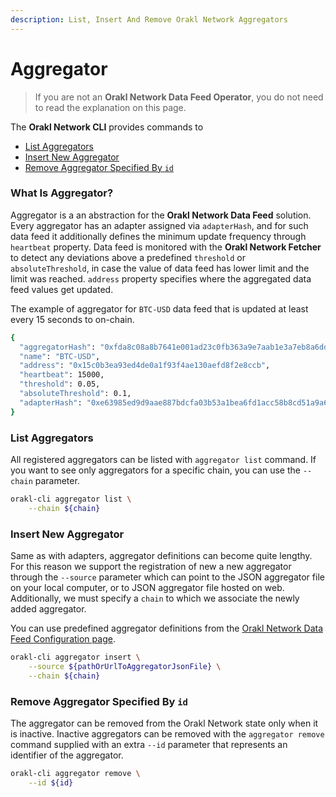 ```yaml
---
description: List, Insert And Remove Orakl Network Aggregators
---
```


# Aggregator

> If you are not an **Orakl Network Data Feed Operator**, you do not need to read the explanation on this page.

The **Orakl Network CLI** provides commands to

* [List Aggregators](aggregator.md#list-aggregators)
* [Insert New Aggregator](aggregator.md#insert-new-aggregator)
* [Remove Aggregator Specified By `id`](aggregator.md#remove-aggregator-specified-by-id)

### What Is Aggregator?

Aggregator is a an abstraction for the **Orakl Network Data Feed** solution. Every aggregator has an adapter assigned via `adapterHash`, and for such data feed it additionally defines the minimum update frequency through `heartbeat` property. Data feed is monitored with the **Orakl Network Fetcher** to detect any deviations above a predefined `threshold` or `absoluteThreshold`, in case the value of data feed has lower limit and the limit was reached. `address` property specifies where the aggregated data feed values get updated.

The example of aggregator for `BTC-USD` data feed that is updated at least every 15 seconds to on-chain.

```sh
{
  "aggregatorHash": "0xfda8c08a8b7641e001ad23c0fb363a9e7aab1e3a7eb8a6ddee41deeb7e3ef279",
  "name": "BTC-USD",
  "address": "0x15c0b3ea93ed4de0a1f93f4ae130aefd8f2e8ccb",
  "heartbeat": 15000,
  "threshold": 0.05,
  "absoluteThreshold": 0.1,
  "adapterHash": "0xe63985ed9d9aae887bdcfa03b53a1bea6fd1acc58b8cd51a9a69ede43eac6235"
}
```

### List Aggregators

All registered aggregators can be listed with `aggregator list` command. If you want to see only aggregators for a specific chain, you can use the `--chain` parameter.

```sh
orakl-cli aggregator list \
    --chain ${chain}
```

### Insert New Aggregator

Same as with adapters, aggregator definitions can become quite lengthy. For this reason we support the registration of new a new aggregator through the `--source` parameter which can point to the JSON aggregator file on your local computer, or to JSON aggregator file hosted on web. Additionally, we must specify a `chain` to which we associate the newly added aggregator.

You can use predefined aggregator definitions from the [Orakl Network Data Feed Configuration page](https://bisonai.github.io/orakl-config/).

```sh
orakl-cli aggregator insert \
    --source ${pathOrUrlToAggregatorJsonFile} \
    --chain ${chain}
```

### Remove Aggregator Specified By `id`&#x20;

The aggregator can be removed from the Orakl Network state only when it is inactive. Inactive aggregators can be removed with the `aggregator remove` command supplied with an extra `--id` parameter that represents an identifier of the aggregator.

```sh
orakl-cli aggregator remove \
    --id ${id}
```
